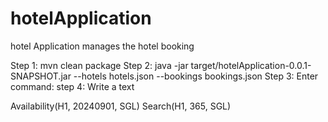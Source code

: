 # hotelApplication
hotel Application manages the hotel booking

Step 1:  mvn clean package 
Step 2: java -jar target/hotelApplication-0.0.1-SNAPSHOT.jar --hotels hotels.json --bookings bookings.json
Step 3: Enter command:
step 4: Write a text

 Availability(H1, 20240901, SGL)
Search(H1, 365, SGL)
